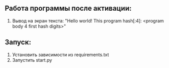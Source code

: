 ## Работа программы после активации:
1. Вывод на экран текста:
"Hello world! This program hash[:4]: <program body 4 first hash digits>"

## Запуск:
1. Установить зависимости из requirements.txt
2. Запустить start.py

